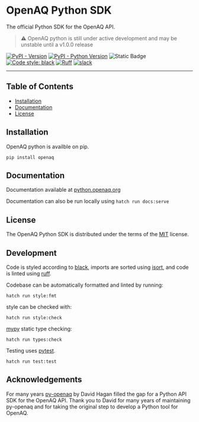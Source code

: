 # OpenAQ Python SDK

The official Python SDK for the OpenAQ API.

> :warning: OpenAQ python is still under active development and may be unstable until a v1.0.0 release

[![PyPI - Version](https://img.shields.io/pypi/v/openaq.svg)](https://pypi.org/project/openaq)
[![PyPI - Python Version](https://img.shields.io/pypi/pyversions/openaq.svg)](https://pypi.org/project/openaq)
![Static Badge](https://img.shields.io/badge/type%20checked-mypy-039dfc)
[![Code style: black](https://img.shields.io/badge/code%20style-black-000000.svg)](https://github.com/psf/black)
[![Ruff](https://img.shields.io/endpoint?url=https://raw.githubusercontent.com/astral-sh/ruff/main/assets/badge/v2.json)](https://github.com/astral-sh/ruff)
[![slack](https://img.shields.io/badge/Slack-OpenAQ-blue?logo=slack&color=%23198cff
)](https://join.slack.com/t/openaq/shared_invite/zt-yzqlgsva-v6McumTjy2BZnegIK9XCVw)

-----

## Table of Contents

- [Installation](#installation)
- [Documentation](#documentation)
- [License](#license)

## Installation

OpenAQ python is availble on pip.

```console
pip install openaq
```

## Documentation

Documentation available at [python.openaq.org](https://python.openaq.org)

Documentation can also be run locally using `hatch run docs:serve`

## License

The OpenAQ Python SDK is distributed under the terms of the [MIT](https://spdx.org/licenses/MIT.html) license.

## Development

Code is styled according to [black](https://github.com/psf/black), imports are sorted using [isort](https://pycqa.github.io/isort/), and code is linted using [ruff](https://github.com/astral-sh/ruff).

Codebase can be automatically formatted and linted by running:

```console
hatch run style:fmt
```

style can be checked with:

```console
hatch run style:check
```

[mypy](https://mypy-lang.org/) static type checking: 

```console
hatch run types:check
```

Testing uses [pytest](https://docs.pytest.org/en/7.4.x/).

```console
hatch run test:test
```

## Acknowledgements

For many years [py-openaq](https://github.com/dhhagan/py-openaq) by David Hagan filled the gap for a Python API SDK for the OpenAQ API. Thank you to David for many years of maintaining py-openaq and for taking the original step to develop a Python tool for OpenAQ.
